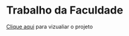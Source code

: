 # Trabalho da Faculdade

<a href="https://Trabalo-facul.erickfaluba.repl.co" target="_blank">Clique aqui</a> para vizualiar o projeto 
